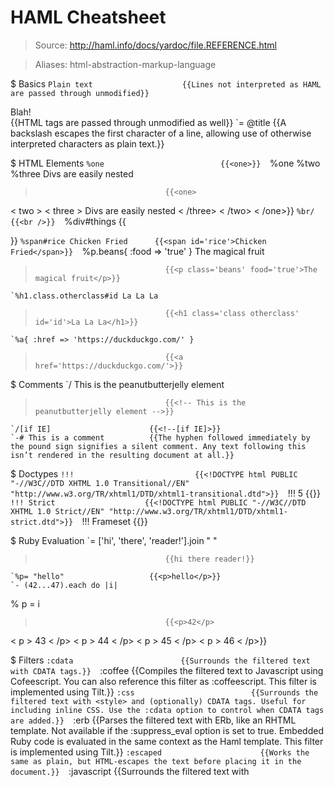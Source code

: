 # HAML Cheatsheet

> Source: http://haml.info/docs/yardoc/file.REFERENCE.html

> Aliases: html-abstraction-markup-language

$ Basics
    `Plain text                    {{Lines not interpreted as HAML are passed through unmodified}} 
    `<div id="blah">Blah!</div>    {{HTML tags are passed through unmodified as well}} 
    `\= @title                     {{A backslash escapes the first character of a line, allowing use of otherwise interpreted characters as plain text.}} 

$ HTML Elements
    `%one                          {{<one>}} 
    `%one 
 %two 
 %three Divs are easily nested
>                                  {{<one> 
 < two > 
 < three > Divs are easily nested < /three> 
 < /two> 
 < /one>}} 
    `%br/                          {{<br />}} 
    `%div#things                   {{<div id='things'>}} 
    `%span#rice Chicken Fried      {{<span id='rice'>Chicken Fried</span>}} 
    `%p.beans{ :food => 'true' } The magical fruit
>                                  {{<p class='beans' food='true'>The magical fruit</p>}} 
    `%h1.class.otherclass#id La La La
>                                  {{<h1 class='class otherclass' id='id'>La La La</h1>}} 
    `%a{ :href => 'https://duckduckgo.com/' }
>                                  {{<a href='https://duckduckgo.com/'>}} 

$ Comments
    `/ This is the peanutbutterjelly element
>                                  {{<!-- This is the peanutbutterjelly element -->}} 
    `/[if IE]                      {{<!--[if IE]>}} 
    `-# This is a comment          {{The hyphen followed immediately by the pound sign signifies a silent comment. Any text following this isn’t rendered in the resulting document at all.}} 

$ Doctypes
    `!!!                           {{<!DOCTYPE html PUBLIC "-//W3C//DTD XHTML 1.0 Transitional//EN" "http://www.w3.org/TR/xhtml1/DTD/xhtml1-transitional.dtd">}} 
    `!!! 5                         {{<!DOCTYPE html>}} 
    `!!! Strict                    {{<!DOCTYPE html PUBLIC "-//W3C//DTD XHTML 1.0 Strict//EN" "http://www.w3.org/TR/xhtml1/DTD/xhtml1-strict.dtd">}} 
    `!!! Frameset                  {{<!DOCTYPE html PUBLIC "-//W3C//DTD XHTML 1.0 Frameset//EN" "http://www.w3.org/TR/xhtml1/DTD/xhtml1-frameset.dtd">}} 

$ Ruby Evaluation
    `= ['hi', 'there', 'reader!'].join " "
>                                  {{hi there reader!}} 
    `%p= "hello"                   {{<p>hello</p>}} 
    `- (42...47).each do |i| 
 % p = i
>                                  {{<p>42</p> 
 < p > 43 < /p> 
 < p > 44 < /p> 
 < p > 45 < /p> 
 < p > 46 < /p>}} 

$ Filters
    `:cdata                        {{Surrounds the filtered text with CDATA tags.}} 
    `:coffee                       {{Compiles the filtered text to Javascript using Cofeescript. You can also reference this filter as :coffeescript. This filter is implemented using Tilt.}} 
    `:css                          {{Surrounds the filtered text with <style> and (optionally) CDATA tags. Useful for including inline CSS. Use the :cdata option to control when CDATA tags are added.}} 
    `:erb                          {{Parses the filtered text with ERb, like an RHTML template. Not available if the :suppress_eval option is set to true. Embedded Ruby code is evaluated in the same context as the Haml template. This filter is implemented using Tilt.}} 
    `:escaped                      {{Works the same as plain, but HTML-escapes the text before placing it in the document.}} 
    `:javascript                   {{Surrounds the filtered text with <script> and (optionally) CDATA tags. Useful for including inline Javascript. Use the :cdata option to control when CDATA tags are added.}} 
    `:less                         {{Parses the filtered text with Less to produce CSS output. This filter is implemented using Tilt.}} 
    `:markdown                     {{Parses the filtered text with Markdown. This filter is implemented using Tilt.}} 
    `:maruku                       {{Parses the filtered text with Maruku, which has some non-standard extensions to Markdown.}} 
    `:plain                        {{Does not parse the filtered text. This is useful for large blocks of text without HTML tags, when you don’t want lines starting with . or - to be parsed.}} 
    `:preserve                     {{Inserts the filtered text into the template with whitespace preserved. preserved blocks of text aren’t indented, and newlines are replaced with the HTML escape code for newlines, to preserve nice-looking output.}} 
    `:ruby                         {{Parses the filtered text with the normal Ruby interpreter. Creates an IO object named haml_io, anything written to it is output into the Haml document.}} 
    `:sass                         {{Parses the filtered text with Sass to produce CSS output. This filter is implemented using Tilt.}} 
    `:scss                         {{Parses the filtered text with Sass like the :sass filter, but uses the newer SCSS syntax to produce CSS output. This filter is implemented using Tilt.}} 
    `:textile                      {{Parses the filtered text with Textile. Only works if RedCloth is installed.}} 

